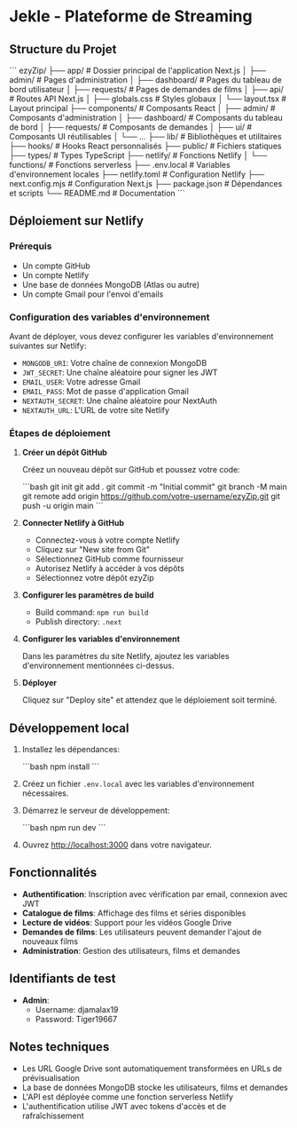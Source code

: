 # Jekle - Plateforme de Streaming

## Structure du Projet

\`\`\`
ezyZip/
├── app/                      # Dossier principal de l'application Next.js
│   ├── admin/                # Pages d'administration
│   ├── dashboard/            # Pages du tableau de bord utilisateur
│   ├── requests/             # Pages de demandes de films
│   ├── api/                  # Routes API Next.js
│   ├── globals.css           # Styles globaux
│   └── layout.tsx            # Layout principal
├── components/               # Composants React
│   ├── admin/                # Composants d'administration
│   ├── dashboard/            # Composants du tableau de bord
│   ├── requests/             # Composants de demandes
│   ├── ui/                   # Composants UI réutilisables
│   └── ...
├── lib/                      # Bibliothèques et utilitaires
├── hooks/                    # Hooks React personnalisés
├── public/                   # Fichiers statiques
├── types/                    # Types TypeScript
├── netlify/                  # Fonctions Netlify
│   └── functions/            # Fonctions serverless
├── .env.local                # Variables d'environnement locales
├── netlify.toml              # Configuration Netlify
├── next.config.mjs           # Configuration Next.js
├── package.json              # Dépendances et scripts
└── README.md                 # Documentation
\`\`\`

## Déploiement sur Netlify

### Prérequis

- Un compte GitHub
- Un compte Netlify
- Une base de données MongoDB (Atlas ou autre)
- Un compte Gmail pour l'envoi d'emails

### Configuration des variables d'environnement

Avant de déployer, vous devez configurer les variables d'environnement suivantes sur Netlify:

- `MONGODB_URI`: Votre chaîne de connexion MongoDB
- `JWT_SECRET`: Une chaîne aléatoire pour signer les JWT
- `EMAIL_USER`: Votre adresse Gmail
- `EMAIL_PASS`: Mot de passe d'application Gmail
- `NEXTAUTH_SECRET`: Une chaîne aléatoire pour NextAuth
- `NEXTAUTH_URL`: L'URL de votre site Netlify

### Étapes de déploiement

1. **Créer un dépôt GitHub**

   Créez un nouveau dépôt sur GitHub et poussez votre code:

   \`\`\`bash
   git init
   git add .
   git commit -m "Initial commit"
   git branch -M main
   git remote add origin https://github.com/votre-username/ezyZip.git
   git push -u origin main
   \`\`\`

2. **Connecter Netlify à GitHub**

   - Connectez-vous à votre compte Netlify
   - Cliquez sur "New site from Git"
   - Sélectionnez GitHub comme fournisseur
   - Autorisez Netlify à accéder à vos dépôts
   - Sélectionnez votre dépôt ezyZip

3. **Configurer les paramètres de build**

   - Build command: `npm run build`
   - Publish directory: `.next`

4. **Configurer les variables d'environnement**

   Dans les paramètres du site Netlify, ajoutez les variables d'environnement mentionnées ci-dessus.

5. **Déployer**

   Cliquez sur "Deploy site" et attendez que le déploiement soit terminé.

## Développement local

1. Installez les dépendances:

   \`\`\`bash
   npm install
   \`\`\`

2. Créez un fichier `.env.local` avec les variables d'environnement nécessaires.

3. Démarrez le serveur de développement:

   \`\`\`bash
   npm run dev
   \`\`\`

4. Ouvrez [http://localhost:3000](http://localhost:3000) dans votre navigateur.

## Fonctionnalités

- **Authentification**: Inscription avec vérification par email, connexion avec JWT
- **Catalogue de films**: Affichage des films et séries disponibles
- **Lecture de vidéos**: Support pour les vidéos Google Drive
- **Demandes de films**: Les utilisateurs peuvent demander l'ajout de nouveaux films
- **Administration**: Gestion des utilisateurs, films et demandes

## Identifiants de test

- **Admin**: 
  - Username: djamalax19
  - Password: Tiger19667

## Notes techniques

- Les URL Google Drive sont automatiquement transformées en URLs de prévisualisation
- La base de données MongoDB stocke les utilisateurs, films et demandes
- L'API est déployée comme une fonction serverless Netlify
- L'authentification utilise JWT avec tokens d'accès et de rafraîchissement
